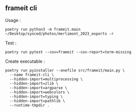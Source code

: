 ## frameit cli

Usage :
```
poetry run python3 -m frameit.main ~/Desktop/synced/photos/merlimont_2023_exports -r
```

Test : 
```
poetry run pytest --cov=frameit --cov-report=term-missing
```

Create executable :
```
poetry run pyinstaller --onefile src/frameit/main.py \                
  --name frameit-cli \
  --hidden-import=multiprocessing \
  --hidden-import=zlib \
  --hidden-import=argparse \
  --hidden-import=webcolors \
  --hidden-import=typing \
  --hidden-import=pathlib \
  --runtime-tmpdir .
```